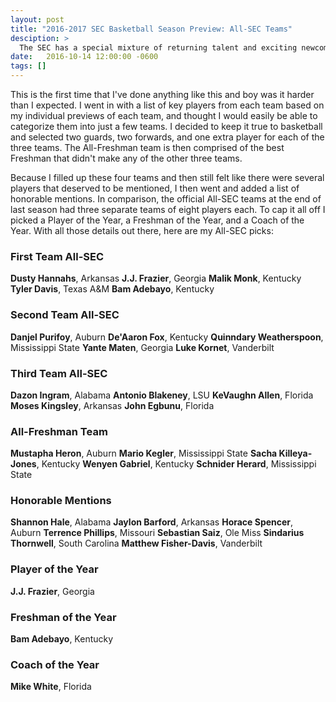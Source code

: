 ```yaml
---
layout: post
title: "2016-2017 SEC Basketball Season Preview: All-SEC Teams"
desciption: >
  The SEC has a special mixture of returning talent and exciting newcomers, which makes deciding All-SEC teams quite the challenge.
date:   2016-10-14 12:00:00 -0600
tags: []
---
```

This is the first time that I've done anything like this and boy was it harder than I expected. I went in with a list of key players from each team based on my individual previews of each team, and thought I would easily be able to categorize them into just a few teams. I decided to keep it true to basketball and selected two guards, two forwards, and one extra player for each of the three teams. The All-Freshman team is then comprised of the best Freshman that didn't make any of the other three teams.

Because I filled up these four teams and then still felt like there were several players that deserved to be mentioned, I then went and added a list of honorable mentions. In comparison, the official All-SEC teams at the end of last season had three separate teams of eight players each. To cap it all off I picked a Player of the Year, a Freshman of the Year, and a Coach of the Year. With all those details out there, here are my All-SEC picks:

### First Team All-SEC

**Dusty Hannahs**, Arkansas
**J.J. Frazier**, Georgia
**Malik Monk**, Kentucky
**Tyler Davis**, Texas A&M
**Bam Adebayo**, Kentucky

### Second Team All-SEC

**Danjel Purifoy**, Auburn
**De'Aaron Fox**, Kentucky
**Quinndary Weatherspoon**, Mississippi State
**Yante Maten**, Georgia
**Luke Kornet**, Vanderbilt

### Third Team All-SEC

**Dazon Ingram**, Alabama
**Antonio Blakeney**, LSU
**KeVaughn Allen**, Florida
**Moses Kingsley**, Arkansas
**John Egbunu**, Florida

### All-Freshman Team

**Mustapha Heron**, Auburn
**Mario Kegler**, Mississippi State
**Sacha Killeya-Jones**, Kentucky
**Wenyen Gabriel**, Kentucky
**Schnider Herard**, Mississippi State

### Honorable Mentions
**Shannon Hale**, Alabama
**Jaylon Barford**, Arkansas
**Horace Spencer**, Auburn
**Terrence Phillips**, Missouri
**Sebastian Saiz**, Ole Miss
**Sindarius Thornwell**, South Carolina
**Matthew Fisher-Davis**, Vanderbilt

### Player of the Year

**J.J. Frazier**, Georgia

### Freshman of the Year

**Bam Adebayo**, Kentucky

### Coach of the Year

**Mike White**, Florida
